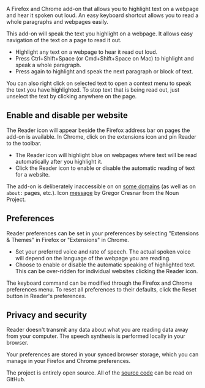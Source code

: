 A Firefox and Chrome add-on that allows you to highlight text on a webpage and hear it spoken out loud. An easy keyboard shortcut allows you to read a whole paragraphs and webpages easily.

This add-on will speak the text you highlight on a webpage. It allows easy navigation of the text on a page to read it out.

* Highlight any text on a webpage to hear it read out loud.
* Press Ctrl+Shift+Space (or Cmd+Shift+Space on Mac) to highlight and speak a whole paragraph.
* Press again to highlight and speak the next paragraph or block of text.

You can also right click on selected text to open a context menu to speak the text you have highlighted. To stop text that is being read out, just unselect the text by clicking anywhere on the page.

## Enable and disable per website

The Reader icon will appear beside the Firefox address bar on pages the add-on is available. In Chrome, click on the extensions icon and pin Reader to the toolbar.

* The Reader icon will highlight blue on webpages where text will be read automatically after you highlight it.
* Click the Reader icon to enable or disable the automatic reading of text for a website.

The add-on is deliberately inaccessible on on [some domains](https://developer.mozilla.org/en-US/docs/Mozilla/Add-ons/WebExtensions/API/storage/sync) (as well as on `about:` pages, etc.). Icon [message](https://thenounproject.com/term/message/223770/) by Gregor Cresnar from the Noun Project.

## Preferences

Reader preferences can be set in your preferences by selecting "Extensions & Themes" in Firefox or "Extensions" in Chrome.

* Set your preferred voice and rate of speech. The actual spoken voice will depend on the language of the webpage you are reading.
* Choose to enable or disable the automatic speaking of highlighted text. This can be over-ridden for individual websites clicking the Reader icon.

The keyboard command can be modified through the Firefox and Chrome preferences menu. To reset all preferences to their defaults, click the Reset button in Reader's preferences.

## Privacy and security

Reader doesn't transmit any data about what you are reading data away from your computer. The speech synthesis is performed locally in your browser.

Your preferences are stored in your synced browser storage, which you can manage in your Firefox and Chrome preferences.

The project is entirely open source. All of the [source code](https://github.com/oliver-moran/reader) can be read on GitHub.

